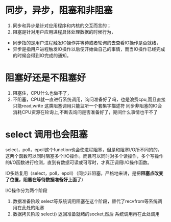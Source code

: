 # 同步，异步，阻塞和非阻塞
1. 同步和异步是针对应用程序和内核的交互而言的；
2. 阻塞是针对用户应用进程具体处理数据的时候行为，

- 同步指的是用户进程触发IO操作并等待或者轮询的去查看IO操作是否就绪，
- 异步是指用户进程触发IO操作以后便开始做自己的事情，而当IO操作已经完成的时候会得到IO完成的通知。

# 阻塞好还是不阻塞好
1. 阻塞住，CPU什么也做不了，
2. 不阻塞，CPU就一直进行系统调用，询问准备好了吗，也是浪费cpu,而且直接只能read,write 这类阻塞调用只能监听一个套集字描述符
同步非阻塞的IO会消耗CPU资源在轮询上,不断去询问是否准备好了，期间什么事情也干不了


# select 调用也会阻塞
select，poll，epoll这个function也会使进程阻塞，但是和阻塞I/O所不同的的，这两个函数可以同时阻塞多个I/O操作。而且可以同时对多个读操作，多个写操作的I/O函数进行检测，直到有数据可读或可写时，才真正调用I/O操作函数。

IO多路复用（select，poll，epoll）（同步非阻塞，严格地来讲，是把**阻塞点改变了位置，阻塞在等待数据准备好上面了**）

I/O操作分为两个阶段
1. 数据准备阶段 select等系统调用阻塞在这个阶段，替代了recvfrom等系统调用在此处的阻塞
2. 数据拷贝阶段  select() 返回准备就绪的socket,然后 系统调用再在此处调用